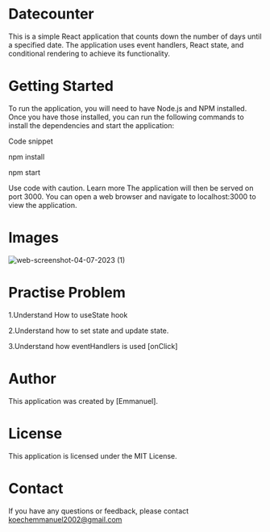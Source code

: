 # Datecounter
This is a simple React application that counts down the number of days until a specified date. The application uses event handlers, React state, and conditional rendering to achieve its functionality.

# Getting Started
To run the application, you will need to have Node.js and NPM installed. Once you have those installed, you can run the following commands to install the dependencies and start the application:

Code snippet

npm install

npm start

Use code with caution. Learn more
The application will then be served on port 3000. You can open a web browser and navigate to localhost:3000 to view the application.

# Images
![web-screenshot-04-07-2023 (1)](https://github.com/Emmanuel687/Date-Counter/assets/93251478/b3666bd7-5a47-4efb-b588-900521b7d44f)


# Practise Problem
1.Understand How to useState hook

2.Understand how to set state and update state.

3.Understand how eventHandlers is used [onClick]


# Author
This application was created by [Emmanuel].

# License
This application is licensed under the MIT License.

# Contact
If you have any questions or feedback, please contact koechemmanuel2002@gmail.com

